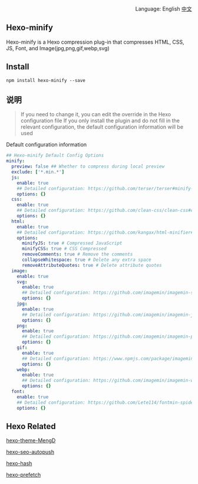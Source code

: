 <div align="right">
  Language: English
  <a title="Chinese" href="/README.md">中文</a>
</div>

## Hexo-minify

Hexo-minify is a Hexo compression plug-in that compresses HTML, CSS, JS, Font, and Image(jpg,png,gif,webp,svg)

## Install

```
npm install hexo-minify --save
```

## 说明

> If you need to change it, you can edit the override in the Hexo configuration file
> If you only install the plugin and do not fill in the relevant configuration, the default configuration information will be used

Default configuration information

```yml
## Hexo-minify Default Config Options
minify:
  preview: false ## Whether to compress during local preview
  exclude: ['*.min.*']
  js:
    enable: true
    ## Detailed configuration: https://github.com/terser/terser#minify-options
    options: {}
  css:
    enable: true
    ## Detailed configuration: https://github.com/clean-css/clean-css#compatibility-modes
    options: {}
  html:
    enable: true
    ## Detailed configuration: https://github.com/kangax/html-minifier#options-quick-reference
    options:
      minifyJS: true # Compressed JavaScript
      minifyCSS: true # CSS Compressed
      removeComments: true # Remove the comments
      collapseWhitespace: true # Delete any extra space
      removeAttributeQuotes: true # Delete attribute quotes
  image:
    enable: true
    svg:
      enable: true
      ## Detailed configuration: https://github.com/imagemin/imagemin-svgo#imageminsvgooptionsbuffer
      options: {}
    jpg:
      enable: true
      ## Detailed configuration: https://github.com/imagemin/imagemin-jpegtran#options
      options: {}
    png:
      enable: true
      ## Detailed configuration: https://github.com/imagemin/imagemin-pngquant#options
      options: {}
    gif:
      enable: true
      ## Detailed configuration: https://www.npmjs.com/package/imagemin-gifsicle#options
      options: {}
    webp:
      enable: true
      ## Detailed configuration: https://github.com/imagemin/imagemin-webp#options
      options: {}
  font:
    enable: true
    ## Detailed configuration: https://github.com/Lete114/fontmin-spider#api
    options: {}
```

## Hexo Related

[hexo-theme-MengD](https://github.com/lete114/hexo-theme-MengD)

[hexo-seo-autopush](https://github.com/lete114/hexo-seo-autopush)

[hexo-hash](https://github.com/Lete114/Hexo-hash)

[hexo-prefetch](https://github.com/Lete114/Hexo-prefetch)